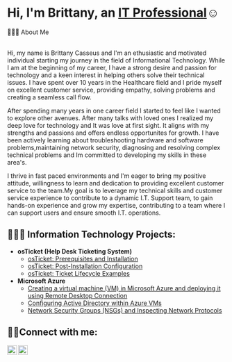 
<h1>Hi, I'm Brittany, an <a href="https://linkedin.com/in/brittany-casseus">IT Professional</a>☺</h1>
👩🏾‍💻 About Me<br />
<br />


Hi, my name is Brittany Casseus and I'm an ethusiastic and motivated individual starting my journey in the field of Informational Technology. While I am at the beginning of my career, I have a strong desire and passion for technology and a keen interest in helping others solve their technical issues. I have spent over 10 years in the Healthcare field and I pride myself on excellent customer service, providing empathy, solving problems and creating a seamless call flow. 

After spending many years in one career field I started to feel like I wanted to explore other avenues. After many talks with loved ones I realized my deep love for technology and It was love at first sight. It aligns with my strengths and passions and offers endless opportunites for growth. I have been actively learning about troubleshooting hardware and software problems,maintaining network security, diagnosing and resolving complex technical problems and Im committed to developing my skills in these area's.
	
 I thrive in fast paced environments and I'm eager to bring my positive attitude, willingness to learn and dedication to providing excellent customer service to the team.My goal is to leverage my technical skills and customer service experience to contribute to a dynamic I.T. Support team, to gain hands-on experience and grow my expertise, contributing to a team where I can support users and ensure smooth I.T. operations.

<h2>👩🏾‍💻 Information Technology Projects:</h2>

- <b>osTicket (Help Desk Ticketing System)</b>
  - [osTicket: Prerequisites and Installation](https://github.com/brittanycass/osticket-prereqs)
  - [osTicket: Post-Installation Configuration](https://github.com/brittanycass/post-install-config)
  - [osTicket: Ticket Lifecycle Examples](https://github.com/brittanycass/ticket-lifecycle)
- <b>Microsoft Azure</b>
  - [Creating a virtual machine (VM) in Microsoft Azure and deploying it using Remote Desktop Connection](https://github.com/brittanycass/vmremote)
  - [Configuring Active Directory within Azure VMs](https://github.com/brittanycass/configure-ad)
  - [Network Security Groups (NSGs) and Inspecting Network Protocols](https://github.com/brittanycass/azure-network-protocols)

<h2>🤳🏾Connect with me:</h2>

[<img align="left" alt="Josh | LinkedIn" width="22px" src="https://cdn.jsdelivr.net/npm/simple-icons@v3/icons/linkedin.svg" />][linkedin]
[<img align="left" alt="Josh | Instagram" width="22px" src="https://cdn.jsdelivr.net/npm/simple-icons@v3/icons/instagram.svg" />][instagram]


[instagram]: https://www.instagram.com/respectmymind01
[linkedin]: https://linkedin.com/in/brittany-casseus
